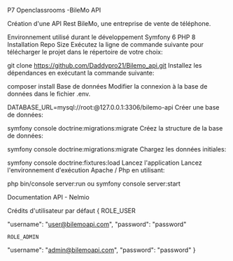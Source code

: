 P7 Openclassrooms -BileMo API


Création d'une API Rest BileMo, une entreprise de vente de téléphone.

Environnement utilisé durant le développement
Symfony 6
PHP 8
Installation
Repo Size
Exécutez la ligne de commande suivante pour télécharger le projet dans le répertoire de votre choix:

git clone https://github.com/Daddypro21/Bilemo_api.git
Installez les dépendances en exécutant la commande suivante:

composer install
Base de données
Modifier la connexion à la base de données dans le fichier .env.

DATABASE_URL=mysql://root:@127.0.0.1:3306/bilemo-api
Créer une base de données:

symfony console doctrine:migrations:migrate
Créez la structure de la base de données:

symfony console doctrine:migrations:migrate
Chargez les données initiales:

symfony console doctrine:fixtures:load
Lancez l'application
Lancez l'environnement d'exécution Apache / Php en utilisant:

php bin/console server:run ou symfony console server:start


Documentation API - Nelmio

Crédits d'utilisateur par défaut
{
    ROLE_USER

  "username": "user@bilemoapi.com",
  "password": "password"

    ROLE_ADMIN

  "username": "admin@bilemoapi.com",
  "password": "password"
}